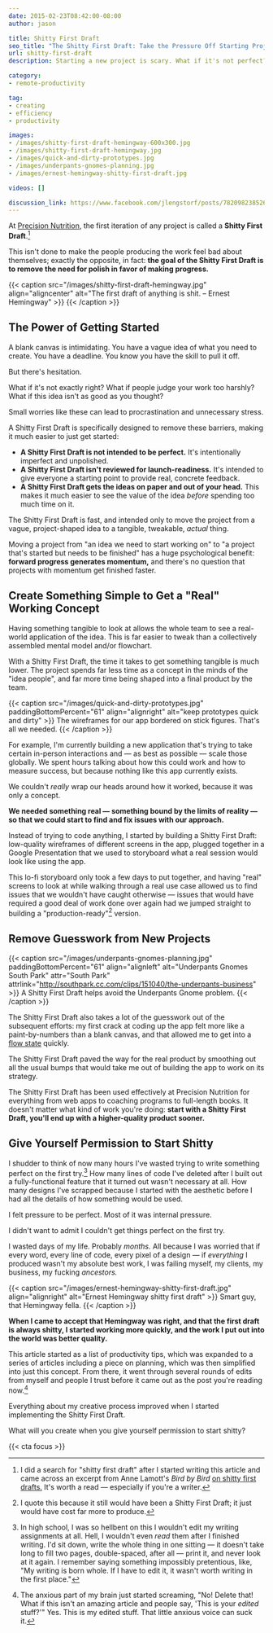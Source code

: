 ```yaml
---
date: 2015-02-23T08:42:00-08:00
author: jason

title: Shitty First Draft
seo_title: "The Shitty First Draft: Take the Pressure Off Starting Projects"
url: shitty-first-draft
description: Starting a new project is scary. What if it's not perfect? What if people judge you? Here's how to jumpstart your productivity with a Shitty First Draft.

category:
- remote-productivity

tag:
- creating
- efficiency
- productivity

images:
- /images/shitty-first-draft-hemingway-600x300.jpg
- /images/shitty-first-draft-hemingway.jpg
- /images/quick-and-dirty-prototypes.jpg
- /images/underpants-gnomes-planning.jpg
- /images/ernest-hemingway-shitty-first-draft.jpg

videos: []

discussion_link: https://www.facebook.com/jlengstorf/posts/782098238526746
---
```

At [Precision Nutrition][1], the first iteration of any project is called a **Shitty First Draft**.[^lamott]

This isn't done to make the people producing the work feel bad about themselves; exactly the opposite, in fact: **the goal of the Shitty First Draft is to remove the need for polish in favor of making progress.**

{{< caption src="/images/shitty-first-draft-hemingway.jpg"
            align="aligncenter"
            alt="The first draft of anything is shit. – Ernest Hemingway" >}}
{{< /caption >}}

## The Power of Getting Started

A blank canvas is intimidating. You have a vague idea of what you need to create. You have a deadline. You know you have the skill to pull it off.

But there's hesitation.

What if it's not exactly right? What if people judge your work too harshly? What if this idea isn't as good as you thought?

Small worries like these can lead to procrastination and unnecessary stress.

A Shitty First Draft is specifically designed to remove these barriers, making it much easier to just get started:

*   **A Shitty First Draft is not intended to be perfect.** It's intentionally imperfect and unpolished.
*   **A Shitty First Draft isn't reviewed for launch-readiness.** It's intended to give everyone a starting point to provide real, concrete feedback.
*   **A Shitty First Draft gets the ideas on paper and out of your head.** This makes it much easier to see the value of the idea *before* spending too much time on it.

The Shitty First Draft is fast, and intended only to move the project from a vague, project-shaped idea to a tangible, tweakable, *actual* thing.

Moving a project from "an idea we need to start working on" to "a project that's started but needs to be finished" has a huge psychological benefit: **forward progress generates momentum,** and there's no question that projects with momentum get finished faster.

## Create Something Simple to Get a "Real" Working Concept

Having something tangible to look at allows the whole team to see a real-world application of the idea. This is far easier to tweak than a collectively assembled mental model and/or flowchart.

With a Shitty First Draft, the time it takes to get something tangible is much lower. The project spends far less time as a concept in the minds of the "idea people", and far more time being shaped into a final product by the team.

{{< caption src="/images/quick-and-dirty-prototypes.jpg"
            paddingBottomPercent="61"
            align="alignright"
            alt="keep prototypes quick and dirty" >}}
  The wireframes for our app bordered on stick figures. That's all we needed.
{{< /caption >}}

For example, I'm currently building a new application that's trying to take certain in-person interactions and — as best as possible — scale those globally. We spent hours talking about how this could work and how to measure success, but because nothing like this app currently exists.

We couldn't *really* wrap our heads around how it worked, because it was only a concept.

**We needed something real — something bound by the limits of reality — so that we could start to find and fix issues with our approach.**

Instead of trying to code anything, I started by building a Shitty First Draft: low-quality wireframes of different screens in the app, plugged together in a Google Presentation that we used to storyboard what a real session would look like using the app.

This lo-fi storyboard only took a few days to put together, and having "real" screens to look at while walking through a real use case allowed us to find issues that we wouldn't have caught otherwise — issues that would have required a good deal of work done over again had we jumped straight to building a "production-ready"[^productionready] version.

## Remove Guesswork from New Projects

{{< caption src="/images/underpants-gnomes-planning.jpg"
            paddingBottomPercent="61"
            align="alignleft"
            alt="Underpants Gnomes South Park"
            attr="South Park"
            attrlink="http://southpark.cc.com/clips/151040/the-underpants-business" >}}
  A Shitty First Draft helps avoid the Underpants Gnome problem.
{{< /caption >}}

The Shitty First Draft also takes a lot of the guesswork out of the subsequent efforts: my first crack at coding up the app felt more like a paint-by-numbers than a blank canvas, and that allowed me to get into a [flow state][2] quickly.

The Shitty First Draft paved the way for the real product by smoothing out all the usual bumps that would take me out of building the app to work on its strategy.

The Shitty First Draft has been used effectively at Precision Nutrition for everything from web apps to coaching programs to full-length books. It doesn't matter what kind of work you're doing: **start with a Shitty First Draft, you'll end up with a higher-quality product sooner.**

## Give Yourself Permission to Start Shitty

I shudder to think of now many hours I've wasted trying to write something perfect on the first try.[^highschool] How many lines of code I've deleted after I built out a fully-functional feature that it turned out wasn't necessary at all. How many designs I've scrapped because I started with the aesthetic before I had all the details of how something would be used.

I felt pressure to be perfect. Most of it was internal pressure.

I didn't want to admit I couldn't get things perfect on the first try.

I wasted days of my life. Probably *months.* All because I was worried that if every word, every line of code, every pixel of a design — if *everything* I produced wasn't my absolute best work, I was failing myself, my clients, my business, my fucking *ancestors.*

{{< caption src="/images/ernest-hemingway-shitty-first-draft.jpg"
            align="alignright"
            alt="Ernest Hemingway shitty first draft" >}}
  Smart guy, that Hemingway fella.
{{< /caption >}}

**When I came to accept that Hemingway was right, and that the first draft is always shitty, I started working more quickly, and the work I put out into the world was better quality.**

This article started as a list of productivity tips, which was expanded to a series of articles including a piece on planning, which was then simplified into just this concept. From there, it went through several rounds of edits from myself and people I trust before it came out as the post you're reading now.[^anxiety]

Everything about my creative process improved when I started implementing the Shitty First Draft.

What will you create when you give yourself permission to start shitty?

[^lamott]:
    I did a search for "shitty first draft" after I started writing this article and came across an excerpt from Anne Lamott's *Bird by Bird* [on shitty first drafts.][3] It's worth a read — especially if you're a writer.

[^productionready]:
    I quote this because it still would have been a Shitty First Draft; it just would have cost far more to produce.

[^highschool]:
    In high school, I was so hellbent on this I wouldn't edit my writing assignments at all. Hell, I wouldn't even *read* them after I finished writing. I'd sit down, write the whole thing in one sitting — it doesn't take long to fill two pages, double-spaced, after all — print it, and never look at it again. I remember saying something impossibly pretentious, like, "My writing is born whole. If I have to edit it, it wasn't worth writing in the first place."

[^anxiety]:
    The anxious part of my brain just started screaming, "No! Delete that! What if this isn't an amazing article and people say, 'This is your *edited* stuff?'" Yes. This is my edited stuff.[^validation] That little anxious voice can suck it.

[^validation]:
    Please validate me. My sense of self-worth is bound to [my Klout score][4].

{{< cta focus >}}

 [1]: http://precisionnutrition.com/
 [2]: http://goo.gl/EY6UKJ
 [3]: https://wrd.as.uky.edu/sites/default/files/1-Shitty%20First%20Drafts.pdf
 [4]: https://klout.com/jlengstorf
